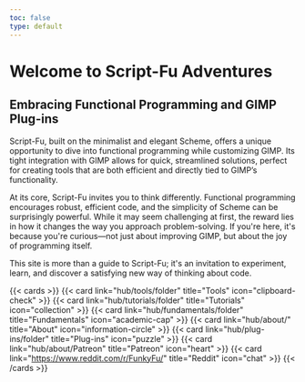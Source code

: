 ```yaml
---
toc: false
type: default
---
```


# Welcome to Script-Fu Adventures

## Embracing Functional Programming and GIMP Plug-ins

Script-Fu, built on the minimalist and elegant Scheme, offers a unique opportunity to dive into functional programming while customizing GIMP. Its tight integration with GIMP allows for quick, streamlined solutions, perfect for creating tools that are both efficient and directly tied to GIMP’s functionality.

At its core, Script-Fu invites you to think differently. Functional programming encourages robust, efficient code, and the simplicity of Scheme can be surprisingly powerful. While it may seem challenging at first, the reward lies in how it changes the way you approach problem-solving. If you're here, it's because you're curious—not just about improving GIMP, but about the joy of programming itself.

This site is more than a guide to Script-Fu; it's an invitation to experiment, learn, and discover a satisfying new way of thinking about code.

{{< cards >}}
  {{< card link="hub/tools/folder" title="Tools" icon="clipboard-check" >}}
  {{< card link="hub/tutorials/folder" title="Tutorials" icon="collection" >}}
  {{< card link="hub/fundamentals/folder" title="Fundamentals" icon="academic-cap" >}}
  {{< card link="hub/about/" title="About" icon="information-circle" >}}
  {{< card link="hub/plug-ins/folder" title="Plug-ins" icon="puzzle" >}}
  {{< card link="hub/about/Patreon" title="Patreon" icon="heart" >}}
  {{< card link="https://www.reddit.com/r/FunkyFu/" title="Reddit" icon="chat" >}}
{{< /cards >}}
